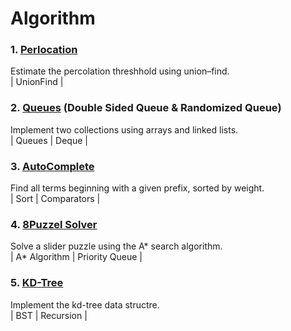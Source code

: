 # Algorithm

### 1. [Perlocation](https://github.com/EstellaYu/Algorithm/tree/master/Perlocation)
Estimate the percolation threshhold using union–find.  
| UnionFind |  


### 2. [Queues](https://github.com/EstellaYu/Algorithm/tree/master/queues) (Double Sided Queue & Randomized Queue)
Implement two collections using arrays and linked lists.  
| Queues | Deque |  


### 3. [AutoComplete](https://github.com/EstellaYu/Algorithm/tree/master/Autocomplete)
Find all terms beginning with a given prefix, sorted by weight.  
| Sort | Comparators |  


### 4. [8Puzzel Solver](https://github.com/EstellaYu/Algorithm/tree/master/8puzzle)
Solve a slider puzzle using the A* search algorithm.  
| A* Algorithm | Priority Queue |  


### 5. [KD-Tree](https://github.com/EstellaYu/Algorithm/tree/master/kdtree)
Implement the kd-tree data structre.  
| BST | Recursion |  

